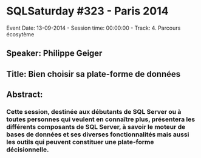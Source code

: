 # SQLSaturday #323 - Paris 2014
Event Date: 13-09-2014 - Session time: 00:00:00 - Track: 4. Parcours écosytème
## Speaker: Philippe Geiger
## Title: Bien choisir sa plate-forme de données
## Abstract:
### Cette session, destinée aux débutants de SQL Server ou à toutes personnes qui veulent en connaître plus, présentera les différents composants de SQL Server, à savoir le moteur de bases de données et ses diverses fonctionnalités mais aussi les outils qui peuvent constituer une plate-forme décisionnelle.
